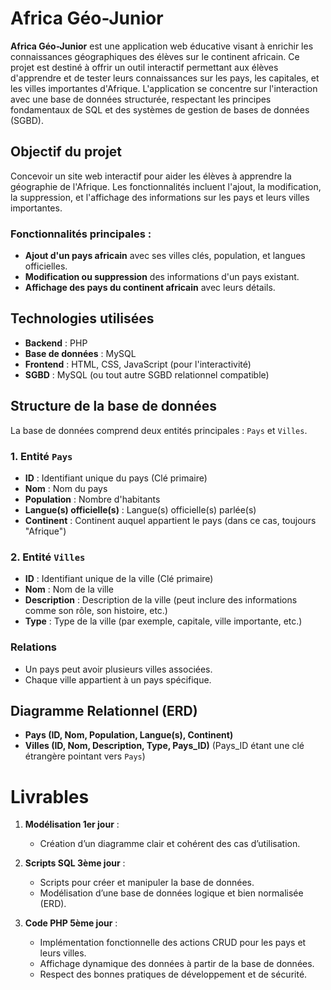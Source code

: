 # Africa Géo-Junior

**Africa Géo-Junior** est une application web éducative visant à enrichir les connaissances géographiques des élèves sur le continent africain. Ce projet est destiné à offrir un outil interactif permettant aux élèves d'apprendre et de tester leurs connaissances sur les pays, les capitales, et les villes importantes d'Afrique. L'application se concentre sur l'interaction avec une base de données structurée, respectant les principes fondamentaux de SQL et des systèmes de gestion de bases de données (SGBD).

## Objectif du projet

Concevoir un site web interactif pour aider les élèves à apprendre la géographie de l'Afrique. Les fonctionnalités incluent l'ajout, la modification, la suppression, et l'affichage des informations sur les pays et leurs villes importantes.

### Fonctionnalités principales :

- **Ajout d'un pays africain** avec ses villes clés, population, et langues officielles.
- **Modification ou suppression** des informations d'un pays existant.
- **Affichage des pays du continent africain** avec leurs détails.

## Technologies utilisées

- **Backend** : PHP
- **Base de données** : MySQL
- **Frontend** : HTML, CSS, JavaScript (pour l'interactivité)
- **SGBD** : MySQL (ou tout autre SGBD relationnel compatible)

## Structure de la base de données

La base de données comprend deux entités principales : `Pays` et `Villes`.

### 1. Entité `Pays`
- **ID** : Identifiant unique du pays (Clé primaire)
- **Nom** : Nom du pays
- **Population** : Nombre d'habitants
- **Langue(s) officielle(s)** : Langue(s) officielle(s) parlée(s)
- **Continent** : Continent auquel appartient le pays (dans ce cas, toujours "Afrique")

### 2. Entité `Villes`
- **ID** : Identifiant unique de la ville (Clé primaire)
- **Nom** : Nom de la ville
- **Description** : Description de la ville (peut inclure des informations comme son rôle, son histoire, etc.)
- **Type** : Type de la ville (par exemple, capitale, ville importante, etc.)

### Relations
- Un pays peut avoir plusieurs villes associées.
- Chaque ville appartient à un pays spécifique.

## Diagramme Relationnel (ERD)

- **Pays (ID, Nom, Population, Langue(s), Continent)**
- **Villes (ID, Nom, Description, Type, Pays_ID)** (Pays_ID étant une clé étrangère pointant vers `Pays`)

# Livrables

1. **Modélisation 1er jour** :
   - Création d’un diagramme clair et cohérent des cas d’utilisation.

2. **Scripts SQL 3ème jour** :
   - Scripts pour créer et manipuler la base de données.
   - Modélisation d’une base de données logique et bien normalisée (ERD).

3. **Code PHP 5ème jour** :
   - Implémentation fonctionnelle des actions CRUD pour les pays et leurs villes.
   - Affichage dynamique des données à partir de la base de données.
   - Respect des bonnes pratiques de développement et de sécurité.